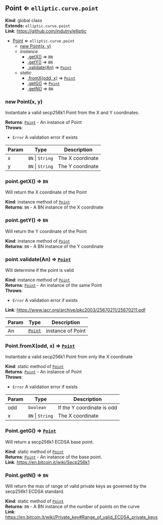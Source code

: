 <a name="Point"></a>

## Point ⇐ <code>elliptic.curve.point</code>
**Kind**: global class  
**Extends:** <code>elliptic.curve.point</code>  
**Link**: https://github.com/indutny/elliptic  

* [Point](#Point) ⇐ <code>elliptic.curve.point</code>
    * [new Point(x, y)](#new_Point_new)
    * _instance_
        * [.getX()](#Point+getX) ⇒ <code>BN</code>
        * [.getY()](#Point+getY) ⇒ <code>BN</code>
        * [.validate(An)](#Point+validate) ⇒ <code>[Point](#Point)</code>
    * _static_
        * [.fromX(odd, x)](#Point.fromX) ⇒ <code>[Point](#Point)</code>
        * [.getG()](#Point.getG) ⇒ <code>[Point](#Point)</code>
        * [.getN()](#Point.getN) ⇒ <code>BN</code>

<a name="new_Point_new"></a>

### new Point(x, y)
Instantiate a valid secp256k1 Point from the X and Y coordinates.

**Returns**: <code>[Point](#Point)</code> - An instance of Point  
**Throws**:

- <code>Error</code> A validation error if exists


| Param | Type | Description |
| --- | --- | --- |
| x | <code>BN</code> &#124; <code>String</code> | The X coordinate |
| y | <code>BN</code> &#124; <code>String</code> | The Y coordinate |

<a name="Point+getX"></a>

### point.getX() ⇒ <code>BN</code>
Will return the X coordinate of the Point

**Kind**: instance method of <code>[Point](#Point)</code>  
**Returns**: <code>BN</code> - A BN instance of the X coordinate  
<a name="Point+getY"></a>

### point.getY() ⇒ <code>BN</code>
Will return the Y coordinate of the Point

**Kind**: instance method of <code>[Point](#Point)</code>  
**Returns**: <code>BN</code> - A BN instance of the Y coordinate  
<a name="Point+validate"></a>

### point.validate(An) ⇒ <code>[Point](#Point)</code>
Will determine if the point is valid

**Kind**: instance method of <code>[Point](#Point)</code>  
**Returns**: <code>[Point](#Point)</code> - An instance of the same Point  
**Throws**:

- <code>Error</code> A validation error if exists

**Link**: https://www.iacr.org/archive/pkc2003/25670211/25670211.pdf  

| Param | Type | Description |
| --- | --- | --- |
| An | <code>[Point](#Point)</code> | instance of Point |

<a name="Point.fromX"></a>

### Point.fromX(odd, x) ⇒ <code>[Point](#Point)</code>
Instantiate a valid secp256k1 Point from only the X coordinate

**Kind**: static method of <code>[Point](#Point)</code>  
**Returns**: <code>[Point](#Point)</code> - An instance of Point  
**Throws**:

- <code>Error</code> A validation error if exists


| Param | Type | Description |
| --- | --- | --- |
| odd | <code>boolean</code> | If the Y coordinate is odd |
| x | <code>BN</code> &#124; <code>String</code> | The X coordinate |

<a name="Point.getG"></a>

### Point.getG() ⇒ <code>[Point](#Point)</code>
Will return a secp256k1 ECDSA base point.

**Kind**: static method of <code>[Point](#Point)</code>  
**Returns**: <code>[Point](#Point)</code> - An instance of the base point.  
**Link**: https://en.bitcoin.it/wiki/Secp256k1  
<a name="Point.getN"></a>

### Point.getN() ⇒ <code>BN</code>
Will return the max of range of valid private keys as governed by the secp256k1 ECDSA standard.

**Kind**: static method of <code>[Point](#Point)</code>  
**Returns**: <code>BN</code> - A BN instance of the number of points on the curve  
**Link**: https://en.bitcoin.it/wiki/Private_key#Range_of_valid_ECDSA_private_keys  
